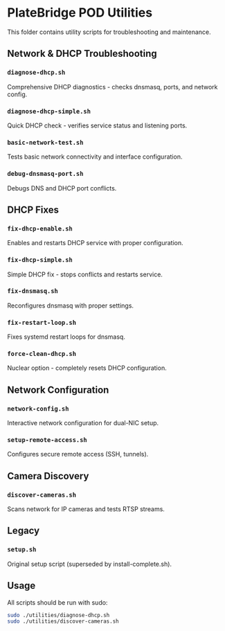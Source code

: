 # PlateBridge POD Utilities

This folder contains utility scripts for troubleshooting and maintenance.

## Network & DHCP Troubleshooting

### `diagnose-dhcp.sh`
Comprehensive DHCP diagnostics - checks dnsmasq, ports, and network config.

### `diagnose-dhcp-simple.sh`
Quick DHCP check - verifies service status and listening ports.

### `basic-network-test.sh`
Tests basic network connectivity and interface configuration.

### `debug-dnsmasq-port.sh`
Debugs DNS and DHCP port conflicts.

## DHCP Fixes

### `fix-dhcp-enable.sh`
Enables and restarts DHCP service with proper configuration.

### `fix-dhcp-simple.sh`
Simple DHCP fix - stops conflicts and restarts service.

### `fix-dnsmasq.sh`
Reconfigures dnsmasq with proper settings.

### `fix-restart-loop.sh`
Fixes systemd restart loops for dnsmasq.

### `force-clean-dhcp.sh`
Nuclear option - completely resets DHCP configuration.

## Network Configuration

### `network-config.sh`
Interactive network configuration for dual-NIC setup.

### `setup-remote-access.sh`
Configures secure remote access (SSH, tunnels).

## Camera Discovery

### `discover-cameras.sh`
Scans network for IP cameras and tests RTSP streams.

## Legacy

### `setup.sh`
Original setup script (superseded by install-complete.sh).

## Usage

All scripts should be run with sudo:

```bash
sudo ./utilities/diagnose-dhcp.sh
sudo ./utilities/discover-cameras.sh
```

